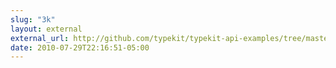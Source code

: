 ```yaml
---
slug: "3k"
layout: external
external_url: http://github.com/typekit/typekit-api-examples/tree/master/kitgen/
date: 2010-07-29T22:16:51-05:00
---
```

